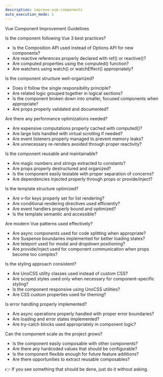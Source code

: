 ```yaml
---
description: improve-vue-components
auto_execution_mode: 1
---
```


Vue Component Improvement Guidelines

Is the component following Vue 3 best practices?

- Is the Composition API used instead of Options API for new components?
- Are reactive references properly declared with ref() or reactive()?
- Are computed properties using the computed() function?
- Are watchers using watch() or watchEffect() appropriately?

Is the component structure well-organized?

- Does it follow the single responsibility principle?
- Are related logic grouped together in logical sections?
- Is the component broken down into smaller, focused components when appropriate?
- Are props properly validated and documented?

Are there any performance optimizations needed?

- Are expensive computations properly cached with computed()?
- Are large lists handled with virtual scrolling if needed?
- Are event listeners properly managed to prevent memory leaks?
- Are unnecessary re-renders avoided through proper reactivity?

Is the component reusable and maintainable?

- Are magic numbers and strings extracted to constants?
- Are props properly destructured and organized?
- Is the component easily testable with proper separation of concerns?
- Are dependencies injected properly through props or provide/inject?

Is the template structure optimized?

- Are v-for keys properly set for list rendering?
- Are conditional rendering directives used efficiently?
- Are event handlers properly bound and optimized?
- Is the template semantic and accessible?

Are modern Vue patterns used effectively?

- Are async components used for code splitting when appropriate?
- Are Suspense boundaries implemented for better loading states?
- Are teleport used for modal and dropdown positioning?
- Are provide/inject used for component communication when props become too complex?

Is the styling approach consistent?

- Are UnoCSS utility classes used instead of custom CSS?
- Are scoped styles used only when necessary for component-specific styling?
- Is the component responsive using UnoCSS utilities?
- Are CSS custom properties used for theming?

Is error handling properly implemented?

- Are async operations properly handled with proper error boundaries?
- Are loading and error states implemented?
- Are try-catch blocks used appropriately in component logic?

Can the component scale as the project grows?

- Is the component easily composable with other components?
- Are there any hardcoded values that should be configurable?
- Is the component flexible enough for future feature additions?
- Are there opportunities to extract reusable composables?

👉 If you see something that should be done, just do it without asking.
